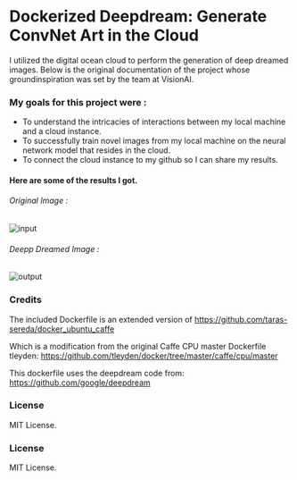 # Dockerized Deepdream: Generate ConvNet Art in the Cloud

I utilized the digital ocean cloud to perform the generation of deep dreamed images. Below is the original documentation of the project whose groundinspiration was set by the team at VisionAI.

### My goals for this project were :
- To understand the intricacies of interactions between my local machine and a cloud instance.
- To successfully train novel images from my local machine on the neural network model that resides in the cloud.
- To connect the cloud instance to my github so I can share my results.

#### Here are some of the results I got.

###### Original Image :
![input](https://www.dropbox.com/s/sqkz4ddvhvdqcai/input1.png?dl=0)

###### Deepp Dreamed Image :
![output](https://www.dropbox.com/s/2bbfvru0e042xxd/input2.jpg?dl=0)

### Credits

The included Dockerfile is an extended version of
https://github.com/taras-sereda/docker_ubuntu_caffe

Which is a modification from the original Caffe CPU master Dockerfile tleyden:
https://github.com/tleyden/docker/tree/master/caffe/cpu/master

This dockerfile uses the deepdream code from:
https://github.com/google/deepdream

### License

MIT License.

### License

MIT License.
